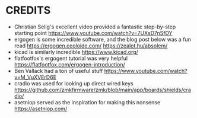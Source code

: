 # CREDITS
- Christian Selig's excellent video provided a fantastic step-by-step starting point
	https://www.youtube.com/watch?v=7UXsD7nSfDY
- ergogen is some incredible software, and the blog post below was a fun read
	https://ergogen.ceoloide.com/
	https://zealot.hu/absolem/
- kicad is similarly incredible
	https://www.kicad.org/
- flatfootfox's ergogent tutorial was very helpful
	https://flatfootfox.com/ergogen-introduction/
- Ben Vallack had a ton of useful stuff
	https://www.youtube.com/watch?v=M_VuXVErD6E
- cradio was used for looking up direct wired keys
	https://github.com/zmkfirmware/zmk/blob/main/app/boards/shields/cradio/
- asetniop served as the inspiration for making this nonsense
	https://asetniop.com/